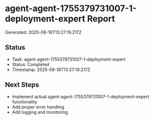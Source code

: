 # agent-agent-1755379731007-1-deployment-expert Report

Generated: 2025-08-18T13:27:19.217Z

## Status
- Task: agent-agent-1755379731007-1-deployment-expert
- Status: Completed
- Timestamp: 2025-08-18T13:27:19.217Z

## Next Steps
- Implement actual agent-agent-1755379731007-1-deployment-expert functionality
- Add proper error handling
- Add logging and monitoring
